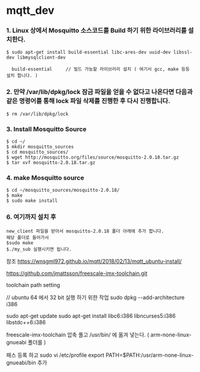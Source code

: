 # mqtt_dev

### 1. Linux 상에서 Mosquitto 소스코드를 Build 하기 위한 라이브러리를 설치한다.

```
$ sudo apt-get install build-essential libc-ares-dev uuid-dev libssl-dev libmysqlclient-dev

  build-essential     // 빌드 가능할 라이브러리 설치 ( 여기서 gcc, make 등등 설치 합니다. )
```

### 2. 만약 /var/lib/dpkg/lock 잠금 파일을 얻을 수 없다고 나온다면 다음과 같은 명령어를 통해 lock 파일 삭제를 진행한 후 다시 진행합니다.

```
$ rm /var/lib/dpkg/lock
```

### 3. Install Mosquitto Source

```
$ cd ~/
$ mkdir mosquitto_sources
$ cd mosquitto_sources/
$ wget http://mosquitto.org/files/source/mosquitto-2.0.18.tar.gz
$ tar xvf mosquitto-2.0.18.tar.gz
```

### 4. make Mosquitto source

```
$ cd ~/mosquitto_sources/mosquitto-2.0.18/
$ make
$ sudo make install
```

### 6. 여기까지 설치 후 

```
new_client 파일을 받아서 mosquitto-2.0.18 폴더 아래에 추가 합니다.
해당 폴더로 들어가서
$sudo make
$./my_sub 실행시키면 됩니다.
```

참조 https://wnsgml972.github.io/mqtt/2018/02/13/mqtt_ubuntu-install/


https://github.com/jmattsson/freescale-imx-toolchain.git

toolchain path setting

// ubuntu 64 에서 32 bit 실행 하기 위한 작업
sudo dpkg --add-architecture i386

sudo apt-get update
sudo apt-get install libc6:i386 libncurses5:i386 libstdc++6:i386

freescale-imx-toolchain 압축 풀고 /usr/bin/ 에 옮겨 넣는다. ( arm-none-linux-gnueabi 폴더를 )

패스 등록 하고
sudo vi /etc/profile
export PATH=$PATH:/usr/arm-none-linux-gnueabi/bin
추가


